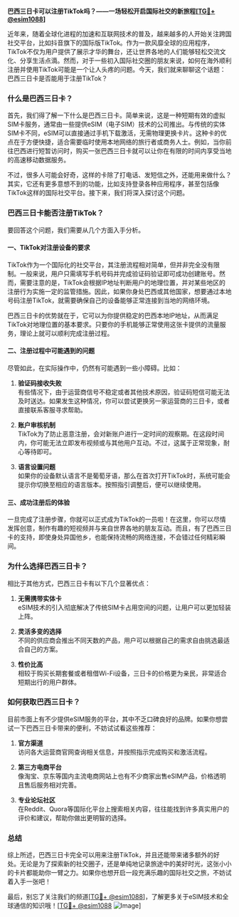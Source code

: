 **巴西三日卡可以注册TikTok吗？——一场轻松开启国际社交的新旅程[[TG💪+ @esim1088](https://t.me/s/esim1088)]**

近年来，随着全球化进程的加速和互联网技术的普及，越来越多的人开始关注跨国社交平台，比如抖音旗下的国际版TikTok。作为一款风靡全球的应用程序，TikTok不仅为用户提供了展示才华的舞台，还让世界各地的人们能够轻松交流文化、分享生活点滴。然而，对于一些初入国际社交圈的朋友来说，如何在海外顺利注册并使用TikTok可能是一个让人头疼的问题。今天，我们就来聊聊这个话题：巴西三日卡是否能用于注册TikTok？

### **什么是巴西三日卡？**
首先，我们得了解一下什么是巴西三日卡。简单来说，这是一种短期有效的虚拟SIM卡服务，通常由一些提供eSIM（电子SIM）技术的公司推出。与传统的实体SIM卡不同，eSIM可以直接通过手机下载激活，无需物理更换卡片。这种卡的优点在于方便快捷，适合需要临时使用本地网络的旅行者或商务人士。例如，当你前往巴西进行短暂访问时，购买一张巴西三日卡就可以让你在有限的时间内享受当地的高速移动数据服务。

不过，很多人可能会好奇，这样的卡除了打电话、发短信之外，还能用来做什么？其实，它还有更多意想不到的功能，比如支持登录各种应用程序，甚至包括像TikTok这样的国际社交平台。接下来，我们将深入探讨这个问题。

### **巴西三日卡能否注册TikTok？**
要回答这个问题，我们需要从几个方面入手分析。

#### **一、TikTok对注册设备的要求**
TikTok作为一个国际化的社交平台，其注册流程相对简单，但并非完全没有限制。一般来说，用户只需填写手机号码并完成验证码验证即可成功创建账号。然而，需要注意的是，TikTok会根据IP地址判断用户的地理位置，并对某些地区的注册行为实施一定的监管措施。因此，如果你身处巴西或其他国家，想要通过本地号码注册TikTok，就需要确保自己的设备能够正常连接到当地的网络环境。

巴西三日卡的优势就在于，它可以为你提供稳定的巴西本地IP地址，从而满足TikTok对地理位置的基本要求。只要你的手机能够正常使用这张卡提供的流量服务，理论上就可以顺利完成注册过程。

#### **二、注册过程中可能遇到的问题**
尽管如此，在实际操作中，仍然有可能遇到一些小障碍。比如：

1. **验证码接收失败**  
   有些情况下，由于运营商信号不稳定或者其他技术原因，验证码短信可能无法及时送达。如果发生这种情况，你可以尝试更换另一家运营商的三日卡，或者直接联系客服寻求帮助。

2. **账户审核机制**  
   TikTok为了防止恶意注册，会对新账户进行一定时间的观察期。在这段时间内，你可能无法立即发布视频或与其他用户互动。不过，这属于正常现象，耐心等待即可。

3. **语言设置问题**  
   如果你的设备默认语言不是葡萄牙语，那么在首次打开TikTok时，系统可能会提示你切换至相应的语言版本。按照指引调整后，便可以继续使用。

#### **三、成功注册后的体验**
一旦完成了注册步骤，你就可以正式成为TikTok的一员啦！在这里，你可以尽情发挥创意，制作有趣的短视频并与来自世界各地的朋友互动。而且，有了巴西三日卡的支持，即使身处异国他乡，也能保持流畅的网络连接，不会错过任何精彩瞬间。

### **为什么选择巴西三日卡？**
相比于其他方式，巴西三日卡有以下几个显著优点：

1. **无需携带实体卡**  
   eSIM技术的引入彻底解决了传统SIM卡占用空间的问题，让用户可以更加轻装上阵。

2. **灵活多变的选择**  
   不同的供应商会推出不同天数的产品，用户可以根据自己的需求自由挑选最适合自己的方案。

3. **性价比高**  
   相较于购买长期套餐或者租借Wi-Fi设备，三日卡的价格更为亲民，非常适合短期出行的用户群体。

### **如何获取巴西三日卡？**
目前市面上有不少提供eSIM服务的平台，其中不乏口碑良好的品牌。如果你想尝试一下巴西三日卡带来的便利，不妨试试看这些推荐：

1. **官方渠道**  
   访问各大运营商官网查询相关信息，并按照指示完成购买和激活流程。

2. **第三方电商平台**  
   像淘宝、京东等国内主流电商网站上也有不少商家出售eSIM产品，价格透明且售后服务相对完善。

3. **专业论坛社区**  
   在Reddit、Quora等国际化平台上搜索相关内容，往往能找到许多真实用户的评价和建议，帮助你做出更明智的选择。

### **总结**
综上所述，巴西三日卡完全可以用来注册TikTok，并且还能带来诸多额外的好处。无论是为了探索新的社交圈子，还是单纯地记录旅途中的美好时光，这张小小的卡片都能助你一臂之力。如果你也想开启一段充满乐趣的国际社交之旅，不妨试着入手一张吧！

最后，别忘了关注我们的频道[[TG💪+ @esim1088](https://t.me/s/esim1088)]，了解更多关于eSIM技术和全球通信的知识哦！[[TG💪+ @esim1088](https://t.me/s/esim1088) ![Image](https://i.postimg.cc/4NQfJmqS/Snipaste-2025-05-13-00-14-12.png)]